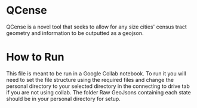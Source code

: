 # QCense
QCense is a novel tool that seeks to allow for any size cities' census tract geometry and information to be outputted as a geojson.

# How to Run
This file is meant to be run in a Google Collab notebook. To run it you will need to set the file structure using the required files and change the personal directory to your selected directory in the connecting to drive tab if you are not using collab. The folder Raw GeoJsons containing each state should be in your personal directory for setup.
